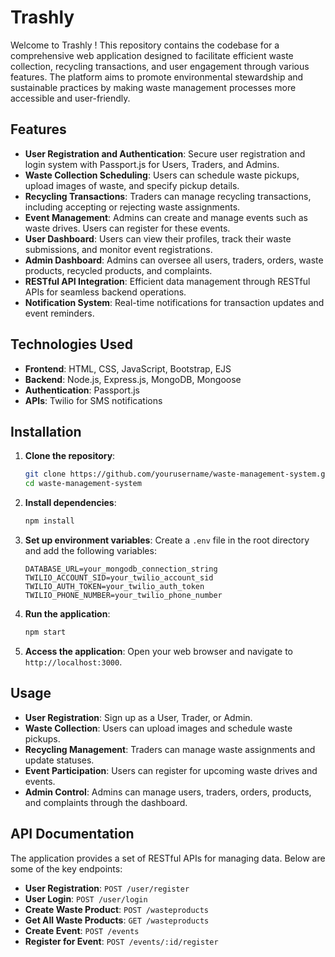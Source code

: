 # Trashly

Welcome to Trashly ! This repository contains the codebase for a comprehensive web application designed to facilitate efficient waste collection, recycling transactions, and user engagement through various features. The platform aims to promote environmental stewardship and sustainable practices by making waste management processes more accessible and user-friendly.

## Features

- **User Registration and Authentication**: Secure user registration and login system with Passport.js for Users, Traders, and Admins.
- **Waste Collection Scheduling**: Users can schedule waste pickups, upload images of waste, and specify pickup details.
- **Recycling Transactions**: Traders can manage recycling transactions, including accepting or rejecting waste assignments.
- **Event Management**: Admins can create and manage events such as waste drives. Users can register for these events.
- **User Dashboard**: Users can view their profiles, track their waste submissions, and monitor event registrations.
- **Admin Dashboard**: Admins can oversee all users, traders, orders, waste products, recycled products, and complaints.
- **RESTful API Integration**: Efficient data management through RESTful APIs for seamless backend operations.
- **Notification System**: Real-time notifications for transaction updates and event reminders.

## Technologies Used

- **Frontend**: HTML, CSS, JavaScript, Bootstrap, EJS
- **Backend**: Node.js, Express.js, MongoDB, Mongoose
- **Authentication**: Passport.js
- **APIs**: Twilio for SMS notifications

## Installation

1. **Clone the repository**:
   ```bash
   git clone https://github.com/yourusername/waste-management-system.git
   cd waste-management-system
   ```

2. **Install dependencies**:
   ```bash
   npm install
   ```

3. **Set up environment variables**:
   Create a `.env` file in the root directory and add the following variables:
   ```
   DATABASE_URL=your_mongodb_connection_string
   TWILIO_ACCOUNT_SID=your_twilio_account_sid
   TWILIO_AUTH_TOKEN=your_twilio_auth_token
   TWILIO_PHONE_NUMBER=your_twilio_phone_number
   ```

4. **Run the application**:
   ```bash
   npm start
   ```

5. **Access the application**:
   Open your web browser and navigate to `http://localhost:3000`.

## Usage

- **User Registration**: Sign up as a User, Trader, or Admin.
- **Waste Collection**: Users can upload images and schedule waste pickups.
- **Recycling Management**: Traders can manage waste assignments and update statuses.
- **Event Participation**: Users can register for upcoming waste drives and events.
- **Admin Control**: Admins can manage users, traders, orders, products, and complaints through the dashboard.

## API Documentation

The application provides a set of RESTful APIs for managing data. Below are some of the key endpoints:

- **User Registration**: `POST /user/register`
- **User Login**: `POST /user/login`
- **Create Waste Product**: `POST /wasteproducts`
- **Get All Waste Products**: `GET /wasteproducts`
- **Create Event**: `POST /events`
- **Register for Event**: `POST /events/:id/register`

